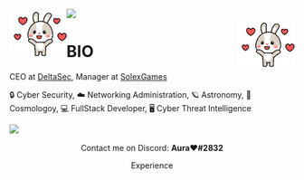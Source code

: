 ![](https://hit.yhype.me/github/profile?user_id=55363475)
<img align='left' src='https://raw.githubusercontent.com/ItzBunniYT/ItzBunniYT/main/assets/gifs/bunni1.gif' width='20%'>  
<img align='right' src='https://raw.githubusercontent.com/ItzBunniYT/ItzBunniYT/main/assets/gifs/bunni1.gif' width='20%'>  

# BIO
CEO at [DeltaSec](https://github.com/DeltaDevOp), Manager at [SolexGames](https://github.com/SolexGames/)

🔒 Cyber Security,  ☁️ Networking Administration, 🪐 Astronomy, 🌠 Cosmologoy, 💻 FullStack Developer, 🖥️ Cyber Threat Intelligence  
  
![](https://komarev.com/ghpvc/?username=itzbunniyt&color=blueviolet)

<p align="center">Contact me on Discord: <b>Aura❤#2832</b></p>

<p align="center">Experience</p>


